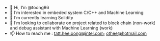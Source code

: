 - 👋 Hi, I’m @toong86
- 👀 I’m interested in embeded system C/C++ and Machine Learning
- 🌱 I’m currently learning Solidity
- 💞️ I’m looking to collaborate on project related to block chain (non-work) and debug assistant with Machine Learning (work)
- 📫 How to reach me : tatt.hee.oong@intel.com; othee@hotmail.com

<!---
toong86/toong86 is a ✨ special ✨ repository because its `README.md` (this file) appears on your GitHub profile.
You can click the Preview link to take a look at your changes.
--->
